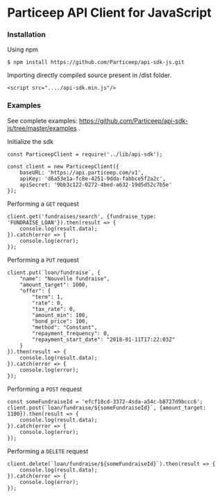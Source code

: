 # Particeep API Client for JavaScript

### Installation

Using npm

```
$ npm install https://github.com/Particeep/api-sdk-js.git
```

Importing directly compiled source present in /dist folder.

```
<script src="..../api-sdk.min.js"/>
```


### Examples

See complete examples: https://github.com/Particeep/api-sdk-js/tree/master/examples .

Initialize the sdk
```
const ParticeepClient = require('../lib/api-sdk');

const client = new ParticeepClient({
    baseURL: 'https://api.particeep.com/v1',
    apiKey: 'd6a53e1a-fc8e-4251-9dda-fabbce5f2a2c',
    apiSecret: '9bb3c122-0272-4bed-a632-19d5d52c7b5e'
});
```

Performing a `GET` request
```
client.get('fundraises/search', {fundraise_type: 'FUNDRAISE_LOAN'}).then(result => {
    console.log(result.data);
}).catch(error => {
    console.log(error);
});
```


Performing a `PUT` request
```
client.put(`loan/fundraise`, {
    "name": "Nouvelle fundraise",
    "amount_target": 1000,
    "offer": {
        "term": 1,
        "rate": 0,
        "tax_rate": 0,
        "amount_min": 100,
        "bond_price": 100,
        "method": "Constant",
        "repayment_frequency": 0,
        "repayment_start_date": "2018-01-11T17:22:03Z"
    }
}).then(result => {
    console.log(result.data);
}).catch(error => {
    console.log(error);
});
```

Performing a `POST` request
```
const someFundraiseId = 'efcf18cd-3372-4sda-a54c-b8727d9bccc6';
client.post(`loan/fundraise/${someFundraiseId}`, {amount_target: 1100}).then(result => {
    console.log(result.data);
}).catch(error => {
    console.log(error);
});
```
        
Performing a `DELETE` request
```
client.delete(`loan/fundraise/${someFundraiseId}`).then(result => {
    console.log(result.data);
}).catch(error => {
    console.log(error);
});
```
